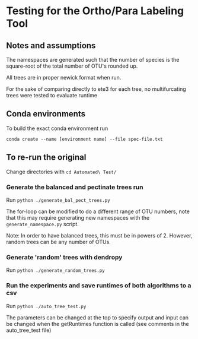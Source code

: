 # Testing for the Ortho/Para Labeling Tool

## Notes and assumptions
The namespaces are generated such that the number of species is the square-root of the total number of OTU's rounded up. 

All trees are in proper newick format when run.

For the sake of comparing directly to ete3 for each tree, no multifurcating trees were tested to evaluate runtime


## Conda environments
To build the exact conda environment run

`conda create --name [environment name] --file spec-file.txt`


## To re-run the original 

Change directories with `cd Automated\ Test/`

### Generate the balanced and pectinate trees run

Run `python ./generate_bal_pect_trees.py`

The for-loop can be modified to do a different range of OTU numbers, note that this may require generating new namespaces with the `generate_namespace.py` script. 

Note: In order to have balanced trees, this must be in powers of 2. However, random trees can be any number of OTUs.

### Generate 'random' trees with dendropy

Run `python ./generate_random_trees.py`

### Run the experiments and save runtimes of both algorithms to a csv

Run `python ./auto_tree_test.py`

The parameters can be changed at the top to specify output and input can be changed when the getRuntimes function is called
(see comments in the auto_tree_test file)
